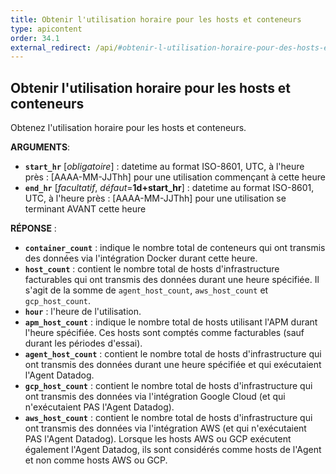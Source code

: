 ```yaml
---
title: Obtenir l'utilisation horaire pour les hosts et conteneurs
type: apicontent
order: 34.1
external_redirect: /api/#obtenir-l-utilisation-horaire-pour-des-hosts-et-conteneurs
---
```


## Obtenir l'utilisation horaire pour les hosts et conteneurs

Obtenez l'utilisation horaire pour les hosts et conteneurs.

**ARGUMENTS**:

* **`start_hr`** [*obligatoire*] :
    datetime au format ISO-8601, UTC, à l'heure près : [AAAA-MM-JJThh] pour une utilisation commençant à cette heure
* **`end_hr`** [*facultatif*, *défaut*=**1d+start_hr**] :
    datetime au format ISO-8601, UTC, à l'heure près : [AAAA-MM-JJThh] pour une utilisation se terminant AVANT cette heure

**RÉPONSE** :

* **`container_count`** :
    indique le nombre total de conteneurs qui ont transmis des données via l'intégration Docker durant cette heure.
* **`host_count`** :
    contient le nombre total de hosts d'infrastructure facturables qui ont transmis des données durant une heure spécifiée.
    Il s'agit de la somme de `agent_host_count`, `aws_host_count` et `gcp_host_count`.
* **`hour`** :
    l'heure de l'utilisation.
* **`apm_host_count`** :
    indique le nombre total de hosts utilisant l'APM durant l'heure spécifiée. Ces hosts sont comptés comme facturables (sauf durant les périodes d'essai).
* **`agent_host_count`** :
    contient le nombre total de hosts d'infrastructure qui ont transmis des données durant une heure spécifiée et qui exécutaient l'Agent Datadog.
* **`gcp_host_count`** :
    contient le nombre total de hosts d'infrastructure qui ont transmis des données via l'intégration Google Cloud (et qui n'exécutaient PAS l'Agent Datadog).
* **`aws_host_count`** :
    contient le nombre total de hosts d'infrastructure qui ont transmis des données via l'intégration AWS (et qui n'exécutaient PAS l'Agent Datadog).
    Lorsque les hosts AWS ou GCP exécutent également l'Agent Datadog, ils sont considérés comme hosts de l'Agent et non comme hosts AWS ou GCP.
